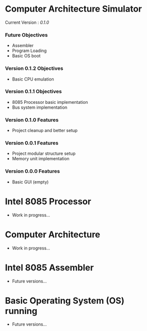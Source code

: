 # Computer Architecture Simulator

Current Version : *0.1.0*

### Future Objectives
- Assembler
- Program Loading
- Basic OS boot

### Version 0.1.2 Objectives
- Basic CPU emulation

### Version 0.1.1 Objectives
- 8085 Processor basic implementation
- Bus system implementation

### Version 0.1.0 Features
- Project cleanup and better setup

### Version 0.0.1 Features 
- Project modular structure setup
- Memory unit implementation

### Version 0.0.0 Features
- Basic GUI (empty)

# Intel 8085 Processor
- Work in progress...

# Computer Architecture
- Work in progress...

# Intel 8085 Assembler
- Future versions...

# Basic Operating System (OS) running
- Future versions...
